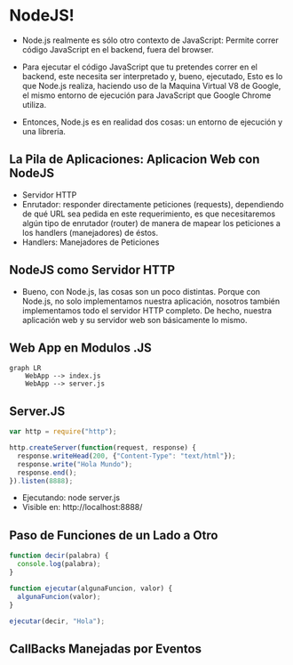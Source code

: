 # **NodeJS!**

- Node.js realmente es sólo otro contexto de JavaScript: Permite correr código JavaScript en el backend, fuera del browser.

- Para ejecutar el código JavaScript que tu pretendes correr en el backend, este necesita ser interpretado y, bueno, ejecutado, Esto es lo que Node.js realiza, haciendo uso de la Maquina Virtual V8 de Google, el mismo entorno de ejecución para JavaScript que Google Chrome utiliza.

- Entonces, Node.js es en realidad dos cosas: un entorno de ejecución y una librería.

## **La Pila de Aplicaciones: Aplicacion Web con NodeJS**

- Servidor HTTP
- Enrutador: responder directamente peticiones (requests), dependiendo de qué URL sea pedida en este requerimiento, es que necesitaremos algún tipo de enrutador (router) de manera de mapear los peticiones a los handlers (manejadores) de éstos.
- Handlers: Manejadores de Peticiones

## **NodeJS como Servidor HTTP**

- Bueno, con Node.js, las cosas son un poco distintas. Porque con Node.js, no solo implementamos nuestra aplicación, nosotros también implementamos todo el servidor HTTP completo. De hecho, nuestra aplicación web y su servidor web son básicamente lo mismo.

## **Web App en Modulos .JS**

```mermaid
graph LR
	WebApp --> index.js
	WebApp --> server.js
```

## **Server.JS**
```javascript
var http = require("http");

http.createServer(function(request, response) {
  response.writeHead(200, {"Content-Type": "text/html"});
  response.write("Hola Mundo");
  response.end();
}).listen(8888);
```
- Ejecutando: node server.js
- Visible en: http://localhost:8888/

## **Paso de Funciones de un Lado a Otro**

```javascript
function decir(palabra) {
  console.log(palabra);
}

function ejecutar(algunaFuncion, valor) {
  algunaFuncion(valor);
}

ejecutar(decir, "Hola");
```



## **CallBacks Manejadas por Eventos**
